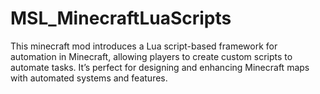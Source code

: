 # MSL_MinecraftLuaScripts
This minecraft mod introduces a Lua script-based framework for automation in Minecraft, allowing players to create custom scripts to automate tasks. It’s perfect for designing and enhancing Minecraft maps with automated systems and features.
